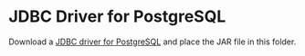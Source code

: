 # JDBC Driver for PostgreSQL

Download a [JDBC driver for PostgreSQL](https://jdbc.postgresql.org/download/) and place the JAR file in this folder.